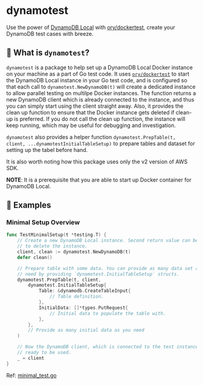 # dynamotest

Use the power of [DynamoDB Local][1] with [ory/dockertest][2], create your DynamoDB test cases with breeze.

[1]: https://hub.docker.com/r/amazon/dynamodb-local/
[2]: https://github.com/ory/dockertest

## 🌄 What is `dynamotest`?

`dynamotest` is a package to help set up a DynamoDB Local Docker instance on your machine as a part of Go test code. It uses [`ory/dockertest`][2] to start the DynamoDB Local instance in your Go test code, and is configured so that each call to `dynamotest.NewDynamoDB(t)` will create a dedicated instance to allow parallel testing on multilpe Docker instances. The function returns a new DynamoDB client which is already connected to the instance, and thus you can simply start using the client straight away. Also, it provides the clean up function to ensure that the Docker instance gets deleted if clean-up is preferred. If you do not call the clean up function, the instance will keep running, which may be useful for debugging and investigation.

`dynamotest` also provides a helper function `dynamotest.PrepTable(t, client, ...dynamotestInitialTableSetup)` to prepare tables and dataset for setting up the tabel before hand.

It is also worth noting how this package uses only the v2 version of AWS SDK.

**NOTE**: It is a prerequisite that you are able to start up Docker container for DynamoDB Local.

## 🚀 Examples

### Minimal Setup Overview

```go
func TestMinimalSetup(t *testing.T) {
	// Create a new DynamoDB Local instance. Second return value can be called
	// to delete the instance.
	client, clean := dynamotest.NewDynamoDB(t)
	defer clean()

	// Prepare table with some data. You can provide as many data set as you
	// need by providing `dynamotest.InitialTableSetup` structs.
	dynamotest.PrepTable(t, client,
		dynamotest.InitialTableSetup{
			Table: &dynamodb.CreateTableInput{
				// Table definition.
			},
			InitialData: []*types.PutRequest{
				// Initial data to populate the table with.
			},
		},
		// Provide as many initial data as you need
	)

	// Now the DynamoDB client, which is connected to the test instance, is
	// ready to be used.
	_ = client
}
```

Ref: [minimal_test.go](/minimal_test.go)
